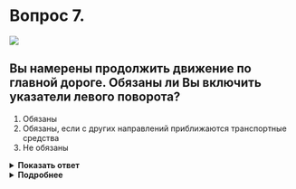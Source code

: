 # Вопрос 7.

![](https://s.drom.ru/i24227/pdd/tickets/2016/1542608335.jpg)

## Вы намерены продолжить движение по главной дороге. Обязаны ли Вы включить указатели левого поворота?

1. Обязаны
2. Обязаны, если с других направлений приближаются транспортные средства
3. Не обязаны

<details>
<summary><b>Показать ответ</b></summary>
Правильный ответ: 1
</details>
<details>
<summary><b>Подробнее</b></summary>
Где бы ни происходило управление автомобилем, Вы должны строго придерживаться «своего внутреннего правила», которое можно сформулировать так: «Моя езда является безопасной в том случае, когда мои действия понятны всем остальным участникам дорожного движения». Вы намерены совершить маневр-поворот налево – обязательно информируйте других участников дорожного движения об этом, включив указатель поворота.
(Пункт 8.1 ПДД)
</details>